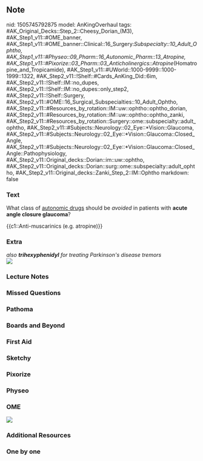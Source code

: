 ## Note
nid: 1505745792875
model: AnKingOverhaul
tags: #AK_Original_Decks::Step_2::Cheesy_Dorian_(M3), #AK_Step1_v11::#OME_banner, #AK_Step1_v11::#OME_banner::Clinical::16_Surgery:_Subspecialty::10_Adult_Ophtho, #AK_Step1_v11::#Physeo::09_Pharm::16_Autonomic_Pharm::13_Atropine, #AK_Step1_v11::#Pixorize::03_Pharm::03_Anticholinergics::Atropine_(Homatropine_and_Tropicamide), #AK_Step1_v11::#UWorld::1000-9999::1000-1999::1322, #AK_Step2_v11::!Shelf::#Cards_AnKing_Did::6im, #AK_Step2_v11::!Shelf::IM::no_dupes, #AK_Step2_v11::!Shelf::IM::no_dupes::only_step2, #AK_Step2_v11::!Shelf::Surgery, #AK_Step2_v11::#OME::16_Surgical_Subspecialties::10_Adult_Ophtho, #AK_Step2_v11::#Resources_by_rotation::IM::uw::ophtho::ophtho_dorian, #AK_Step2_v11::#Resources_by_rotation::IM::uw::ophtho::ophtho_zanki, #AK_Step2_v11::#Resources_by_rotation::Surgery::ome::subspecialty::adult_ophtho, #AK_Step2_v11::#Subjects::Neurology::02_Eye::*Vision::Glaucoma, #AK_Step2_v11::#Subjects::Neurology::02_Eye::*Vision::Glaucoma::Closed_Angle, #AK_Step2_v11::#Subjects::Neurology::02_Eye::*Vision::Glaucoma::Closed_Angle::Pathophysiology, #AK_Step2_v11::Original_decks::Dorian::im::uw::ophtho, #AK_Step2_v11::Original_decks::Dorian::surg::ome::subspecialty::adult_ophtho, #AK_Step2_v11::Original_decks::Zanki_Step_2::IM::Ophtho
markdown: false

### Text
What class of <u>autonomic drugs</u> should be <i>avoided</i> in
patients with <b>acute angle closure glaucoma</b>?
<div>
  {{c1::Anti-muscarinics (e.g. atropine)}}
</div>

### Extra
<div>
  <i>also <b>trihexyphenidyl</b> for treating Parkinson's disease
  tremors</i>
</div><img src="paste-76235669504546.jpg">

### Lecture Notes


### Missed Questions


### Pathoma


### Boards and Beyond


### First Aid


### Sketchy


### Pixorize


### Physeo


### OME
<div class="ome-widget">
  <a href="https://onlinemeded.org?ref=anki"><img src=
  "_OME_AnkiFlashcards_General_4.png"></a>
</div>

### Additional Resources


### One by one

